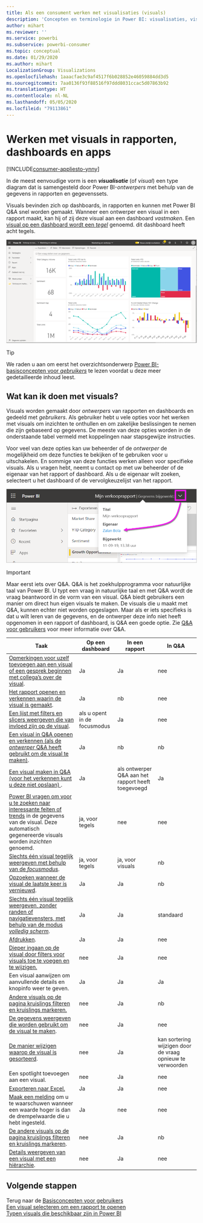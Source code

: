 ```yaml
---
title: Als een consument werken met visualisaties (visuals)
description: 'Concepten en terminologie in Power BI: visualisaties, visuals. Wat is een Power BI-visualisatie of -visual?'
author: mihart
ms.reviewer: ''
ms.service: powerbi
ms.subservice: powerbi-consumer
ms.topic: conceptual
ms.date: 01/29/2020
ms.author: mihart
LocalizationGroup: Visualizations
ms.openlocfilehash: 1aaacfae3c9af4517f6b028852e46059884dd3d5
ms.sourcegitcommit: 7aa0136f93f88516f97ddd8031ccac5d07863b92
ms.translationtype: HT
ms.contentlocale: nl-NL
ms.lasthandoff: 05/05/2020
ms.locfileid: "79113861"
---
```

# <a name="interact-with-visuals-in-reports-dashboards-and-apps"></a>Werken met visuals in rapporten, dashboards en apps

[!INCLUDE[consumer-appliesto-ynny](../includes/consumer-appliesto-ynny.md)]

In de meest eenvoudige vorm is een ***visualisatie*** (of *visual*) een type diagram dat is samengesteld door Power BI-*ontwerpers* met behulp van de gegevens in rapporten en gegevenssets. 

Visuals bevinden zich op dashboards, in rapporten en kunnen met Power BI Q&A snel worden gemaakt. Wanneer een ontwerper een visual in een rapport maakt, kan hij of zij deze visual aan een dashboard *vastmaken*. Een [visual op een dashboard wordt een *tegel*](end-user-tiles.md) genoemd. dit dashboard heeft acht tegels. 

![Dashboard met tegels](media/end-user-visualizations/power-bi-dashboard.png)

> [!TIP]
> We raden u aan om eerst het overzichtsonderwerp [Power BI-basisconcepten voor *gebruikers*](end-user-basic-concepts.md) te lezen voordat u deze meer gedetailleerde inhoud leest.

## <a name="what-can-i-do-with-visuals"></a>Wat kan ik doen met visuals?

Visuals worden gemaakt door *ontwerpers* van rapporten en dashboards en gedeeld met *gebruikers*. Als gebruiker hebt u vele opties voor het werken met visuals om inzichten te onthullen en om zakelijke beslissingen te nemen die zijn gebaseerd op gegevens. De meeste van deze opties worden in de onderstaande tabel vermeld met koppelingen naar stapsgewijze instructies.

Voor veel van deze opties kan uw beheerder of de *ontwerper* de mogelijkheid om deze functies te bekijken of te gebruiken voor u uitschakelen. En sommige van deze functies werken alleen voor specifieke visuals.  Als u vragen hebt, neemt u contact op met uw beheerder of de eigenaar van het rapport of dashboard. Als u de eigenaar wilt zoeken, selecteert u het dashboard of de vervolgkeuzelijst van het rapport. 

![Titel vervolgkeuzelijst met daarin de eigenaar](media/end-user-visualizations/power-bi-owner.png)


> [!IMPORTANT]
> Maar eerst iets over Q&A. Q&A is het zoekhulpprogramma voor natuurlijke taal van Power BI. U typt een vraag in natuurlijke taal en met Q&A wordt de vraag beantwoord in de vorm van een visual. Q&A biedt gebruikers een manier om direct hun eigen visuals te maken. De visuals die u maakt met Q&A, kunnen echter niet worden opgeslagen. Maar als er iets specifieks is dat u wilt leren van de gegevens, en de ontwerper deze info niet heeft opgenomen in een rapport of dashboard, is Q&A een goede optie. Zie [Q&A voor gebruikers](end-user-q-and-a.md) voor meer informatie over Q&A.



|Taak  |Op een dashboard  |In een rapport  | In Q&A
|---------|---------|---------|--------|
|[Opmerkingen voor uzelf toevoegen aan een visual of een gesprek beginnen met collega’s over de visual](end-user-comment.md).     |  Ja       |   Ja      |  nee  |
|[Het rapport openen en verkennen waarin de visual is gemaakt](end-user-tiles.md).     |    Ja     |   nb      |  nee |
|[Een lijst met filters en slicers weergeven die van invloed zijn op de visual](end-user-report-filter.md).     |    als u opent in de focusmodus     |   Ja      |  nee |
|[Een visual in Q&A openen en verkennen (als de *ontwerper* Q&A heeft gebruikt om de visual te maken)](end-user-q-and-a.md).     |   Ja      |   nb      |  nb  |
|[Een visual maken in Q&A (voor het verkennen kunt u deze niet opslaan) ](end-user-q-and-a.md).     |   Ja      |   als ontwerper Q&A aan het rapport heeft toegevoegd      |  Ja  |
|[Power BI vragen om voor u te zoeken naar interessante feiten of trends](end-user-insights.md) in de gegevens van de visual.  Deze automatisch gegenereerde visuals worden *inzichten* genoemd.     |    ja, voor tegels    |  nee       | nee   |
|[Slechts één visual tegelijk weergeven met behulp van de *focusmodus*](end-user-focus.md).     | ja, voor tegels        |   ja, voor visuals      | nb  |
|[Opzoeken wanneer de visual de laatste keer is vernieuwd](end-user-fresh.md).     |  Ja       |    Ja     | nb  |
|[Slechts één visual tegelijk weergeven, zonder randen of navigatievensters, met behulp van de modus *volledig scherm*](end-user-focus.md).     |   Ja      |  Ja       | standaard  |
|[Afdrukken](end-user-print.md).     |  Ja       |   Ja      | nee  |
|[Dieper ingaan op de visual door filters voor visuals toe te voegen en te wijzigen.](end-user-report-filter.md)     |    nee     |   Ja      | nee  |
|Een visual aanwijzen om aanvullende details en knopinfo weer te geven.     |    Ja     |   Ja      | Ja  |
|[Andere visuals op de pagina kruislings filteren en kruislings markeren.](end-user-interactions.md)    |   nee      |   Ja      | nb  |
|[De gegevens weergeven die worden gebruikt om de visual te maken](end-user-show-data.md).     |  nee       |   Ja      | nee  |
| [De manier wijzigen waarop de visual is gesorteerd](end-user-change-sort.md). | nee  | Ja  | kan sortering wijzigen door de vraag opnieuw te verwoorden  |
| Een spotlight toevoegen aan een visual. | nee  | Ja  |  nee |
| [Exporteren naar Excel.](end-user-export.md) | Ja | Ja | nee|
| [Maak een melding](end-user-alerts.md) om u te waarschuwen wanneer een waarde hoger is dan de drempelwaarde die u hebt ingesteld.  | Ja  | nee  | nee |
| [De andere visuals op de pagina kruislings filteren en kruislings markeren](end-user-report-filter.md).  | nee      | Ja  | nb |
| [Details weergeven van een visual met een hiërarchie](end-user-drill.md).  | nee  | Ja   | nee |

## <a name="next-steps"></a>Volgende stappen
Terug naar de [Basisconcepten voor gebruikers](end-user-basic-concepts.md)    
[Een visual selecteren om een rapport te openen](end-user-report-open.md)    
[Typen visuals die beschikbaar zijn in Power BI](end-user-visual-type.md)